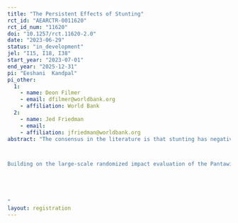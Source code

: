 ```yaml
---
title: "The Persistent Effects of Stunting"
rct_id: "AEARCTR-0011620"
rct_id_num: "11620"
doi: "10.1257/rct.11620-2.0"
date: "2023-06-29"
status: "in_development"
jel: "I15, I18, I38"
start_year: "2023-07-01"
end_year: "2025-12-31"
pi: "Eeshani  Kandpal"
pi_other:
  1:
    - name: Deon Filmer
    - email: dfilmer@worldbank.org
    - affiliation: World Bank
  2:
    - name: Jed Friedman
    - email: 
    - affiliation: jfriedman@worldbank.org
abstract: "The consensus in the literature is that stunting has negative associations with cognitive achievement (Sanchez, 2017; Lopez-Boo and Canon, 2014; Outes-Leon, Sanchez and Porter, 2011; Hoddinott et al., 2011; Maluccio et al., 2009; Walker et al., 2005), educational attainment (Hoddinott et al., 2011; Martorell et al., 2009; Alderman, Hoddinott and Kinsey, 2006), long-term economic outcomes (Grantham-McGregor et al., 2007; Thomas and Strauss, 1997; Galasso and Wagstaff, 2017), and even adult physical health (Alderman, 2011). However, virtually all this evidence has been generated from observational studies (such as Dewey and Begum, 2011) with the possibility that these estimates are upward biased (in absolute value) due to the influence of unobserved confounders such as parental choices of child investment, home environment, and even unobserved aspects of income and wealth. Another common approach to the identification of long-run stunting impacts leverages child- or household-level shocks, however these estimates also run the risk of confounding by other child development inputs also affected by the shock. To the best of our knowledge, only one prior study (analyzed in Hoddinott, 2011 and Maluccio et al., 2009, among others) estimates the consequences of early-life stunting with the identified counterfactual inference of randomized variation. This study covered only 4 villages in Guatemala.

Building on the large-scale randomized impact evaluation of the Pantawid cash transfer program in the Philippines, this proposed study should thus contribute rigorously-identified evidence on the causal relationship of stunting, which is a widely-used indicator of childhood nutritional status, with medium-run health, cognitive, and socioemotional outcomes. This research will constitute a major piece of evidence to the (thus far nascent) experimental literature on the role that early nutrition investments or insults play in overall child development. It will also contribute to the design of better investments in productive human capital. 


"
layout: registration
---
```



